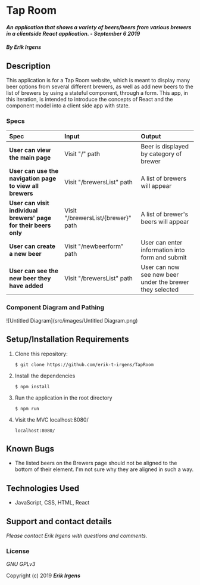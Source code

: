 # Tap Room

#### _An application that shows a variety of beers/beers from various brewers in a clientside React application. - September 6 2019_

#### _By **Erik Irgens**_

## Description

This application is for a Tap Room website, which is meant to display many beer options from several different brewers, as well as add new beers to the list of brewers by using a stateful component, through a form. This app, in this iteration, is intended to introduce the concepts of React and the component model into a client side app with state. 

### Specs
| Spec | Input | Output |
| :-------------     | :------------- | :------------- |
| **User can view the main page** | Visit "/" path | Beer is displayed by category of brewer  |
| **User can use the navigation page to view all brewers** | Visit "/brewersList" path | A list of brewers will appear  |
| **User can visit individual brewers' page for their beers only** | Visit "/brewersList/{brewer}" path | A list of brewer's beers will appear  |
| **User can create a new beer** | Visit "/newbeerform" path | User can enter information into form and submit  |
| **User can see the new beer they have added** | Visit "/brewersList" path | User can now see new beer under the brewer they selected  |


### Component Diagram and Pathing
![Untitled Diagram](src/images/Untitled Diagram.png)


## Setup/Installation Requirements

1. Clone this repository:
    ```
    $ git clone https://github.com/erik-t-irgens/TapRoom
    ```
2. Install the dependencies
    ```
    $ npm install
    ```
3. Run the application in the root directory
    ```
    $ npm run
    ```
4. Visit the MVC localhost:8080/
    ```
    localhost:8080/
    ```

## Known Bugs
* The listed beers on the Brewers page should not be aligned to the bottom of their element. I'm not sure why they are aligned in such a way.

## Technologies Used
* JavaScript, CSS, HTML, React

## Support and contact details

_Please contact Erik Irgens with questions and comments._

### License

*GNU GPLv3*

Copyright (c) 2019 **_Erik Irgens_**
